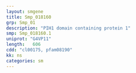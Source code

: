 ```yaml
---
layout: smgene
title: Smp_018160
grp: Smp_01
description: "PIH1 domain containing protein 1"
smp: Smp_018160.1
uniprot: "G4VP11"
length:   606
cdd: "cl00175, pfam08190"
kk: ns
categories: sm
---
```

